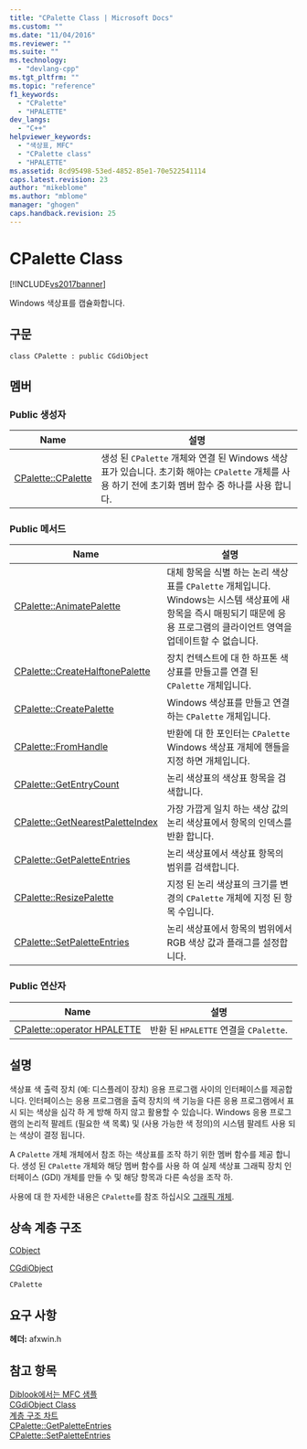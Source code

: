 ```yaml
---
title: "CPalette Class | Microsoft Docs"
ms.custom: ""
ms.date: "11/04/2016"
ms.reviewer: ""
ms.suite: ""
ms.technology: 
  - "devlang-cpp"
ms.tgt_pltfrm: ""
ms.topic: "reference"
f1_keywords: 
  - "CPalette"
  - "HPALETTE"
dev_langs: 
  - "C++"
helpviewer_keywords: 
  - "색상표, MFC"
  - "CPalette class"
  - "HPALETTE"
ms.assetid: 8cd95498-53ed-4852-85e1-70e522541114
caps.latest.revision: 23
author: "mikeblome"
ms.author: "mblome"
manager: "ghogen"
caps.handback.revision: 25
---
```

# CPalette Class
[!INCLUDE[vs2017banner](../../assembler/inline/includes/vs2017banner.md)]

Windows 색상표를 캡슐화합니다.  
  
## 구문  
  
```  
class CPalette : public CGdiObject  
```  
  
## 멤버  
  
### Public 생성자  
  
|Name|설명|  
|----------|--------|  
|[CPalette::CPalette](../Topic/CPalette::CPalette.md)|생성 된 `CPalette` 개체와 연결 된 Windows 색상표가 있습니다.  초기화 해야는 `CPalette` 개체를 사용 하기 전에 초기화 멤버 함수 중 하나를 사용 합니다.|  
  
### Public 메서드  
  
|Name|설명|  
|----------|--------|  
|[CPalette::AnimatePalette](../Topic/CPalette::AnimatePalette.md)|대체 항목을 식별 하는 논리 색상표를 `CPalette` 개체입니다.  Windows는 시스템 색상표에 새 항목을 즉시 매핑되기 때문에 응용 프로그램의 클라이언트 영역을 업데이트할 수 없습니다.|  
|[CPalette::CreateHalftonePalette](../Topic/CPalette::CreateHalftonePalette.md)|장치 컨텍스트에 대 한 하프톤 색상표를 만들고를 연결 된 `CPalette` 개체입니다.|  
|[CPalette::CreatePalette](../Topic/CPalette::CreatePalette.md)|Windows 색상표를 만들고 연결 하는 `CPalette` 개체입니다.|  
|[CPalette::FromHandle](../Topic/CPalette::FromHandle.md)|반환에 대 한 포인터는 `CPalette` Windows 색상표 개체에 핸들을 지정 하면 개체입니다.|  
|[CPalette::GetEntryCount](../Topic/CPalette::GetEntryCount.md)|논리 색상표의 색상표 항목을 검색합니다.|  
|[CPalette::GetNearestPaletteIndex](../Topic/CPalette::GetNearestPaletteIndex.md)|가장 가깝게 일치 하는 색상 값의 논리 색상표에서 항목의 인덱스를 반환 합니다.|  
|[CPalette::GetPaletteEntries](../Topic/CPalette::GetPaletteEntries.md)|논리 색상표에서 색상표 항목의 범위를 검색합니다.|  
|[CPalette::ResizePalette](../Topic/CPalette::ResizePalette.md)|지정 된 논리 색상표의 크기를 변경의 `CPalette` 개체에 지정 된 항목 수입니다.|  
|[CPalette::SetPaletteEntries](../Topic/CPalette::SetPaletteEntries.md)|논리 색상표에서 항목의 범위에서 RGB 색상 값과 플래그를 설정합니다.|  
  
### Public 연산자  
  
|Name|설명|  
|----------|--------|  
|[CPalette::operator HPALETTE](../Topic/CPalette::operator%20HPALETTE.md)|반환 된 `HPALETTE` 연결을 `CPalette`.|  
  
## 설명  
 색상표 색 출력 장치 \(예: 디스플레이 장치\) 응용 프로그램 사이의 인터페이스를 제공합니다.  인터페이스는 응용 프로그램을 출력 장치의 색 기능을 다른 응용 프로그램에서 표시 되는 색상을 심각 하 게 방해 하지 않고 활용할 수 있습니다.  Windows 응용 프로그램의 논리적 팔레트 \(필요한 색 목록\) 및 \(사용 가능한 색 정의\)의 시스템 팔레트 사용 되는 색상이 결정 됩니다.  
  
 A `CPalette` 개체 개체에서 참조 하는 색상표를 조작 하기 위한 멤버 함수를 제공 합니다.  생성 된 `CPalette` 개체와 해당 멤버 함수를 사용 하 여 실제 색상표 그래픽 장치 인터페이스 \(GDI\) 개체를 만들 수 및 해당 항목과 다른 속성을 조작 하.  
  
 사용에 대 한 자세한 내용은 `CPalette`를 참조 하십시오  [그래픽 개체](../../mfc/graphic-objects.md).  
  
## 상속 계층 구조  
 [CObject](../../mfc/reference/cobject-class.md)  
  
 [CGdiObject](../../mfc/reference/cgdiobject-class.md)  
  
 `CPalette`  
  
## 요구 사항  
 **헤더:** afxwin.h  
  
## 참고 항목  
 [Diblook에서는 MFC 샘플](../../top/visual-cpp-samples.md)   
 [CGdiObject Class](../../mfc/reference/cgdiobject-class.md)   
 [계층 구조 차트](../../mfc/hierarchy-chart.md)   
 [CPalette::GetPaletteEntries](../Topic/CPalette::GetPaletteEntries.md)   
 [CPalette::SetPaletteEntries](../Topic/CPalette::SetPaletteEntries.md)